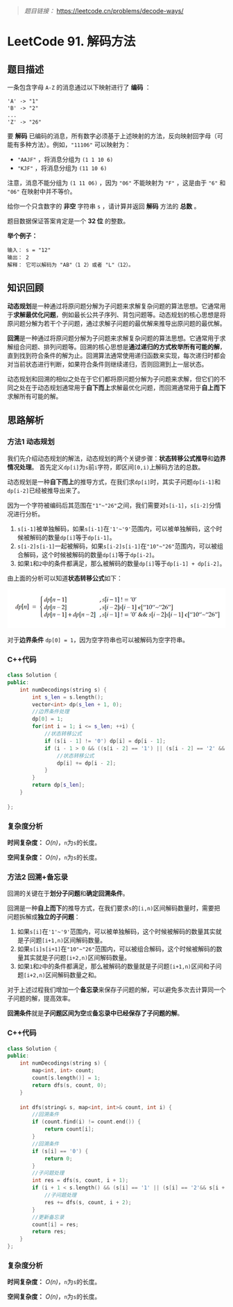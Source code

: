 
> *题目链接：* https://leetcode.cn/problems/decode-ways/

# LeetCode 91. 解码方法

## 题目描述

一条包含字母 `A-Z` 的消息通过以下映射进行了 **编码** ：

```
'A' -> "1"
'B' -> "2"
...
'Z' -> "26"
```

要 **解码** 已编码的消息，所有数字必须基于上述映射的方法，反向映射回字母（可能有多种方法）。例如，`"11106"` 可以映射为：
* `"AAJF"` ，将消息分组为 `(1 1 10 6)`
* `"KJF"` ，将消息分组为 `(11 10 6)`

注意，消息不能分组为  `(1 11 06)` ，因为 `"06"` 不能映射为 `"F"` ，这是由于 `"6"` 和 `"06"` 在映射中并不等价。

给你一个只含数字的 **非空** 字符串 `s` ，请计算并返回 **解码** 方法的 **总数** 。

题目数据保证答案肯定是一个 **32 位** 的整数。

**举个例子：**

```
输入： s = "12"
输出： 2
解释： 它可以解码为 "AB"（1 2）或者 "L"（12）。
```

## 知识回顾

**动态规划**是一种通过将原问题分解为子问题来求解复杂问题的算法思想。它通常用于**求解最优化问题**，例如最长公共子序列、背包问题等。动态规划的核心思想是将原问题分解为若干个子问题，通过求解子问题的最优解来推导出原问题的最优解。

**回溯**是一种通过将原问题分解为子问题来求解复杂问题的算法思想。它通常用于求解组合问题、排列问题等。回溯的核心思想是**通过递归的方式枚举所有可能的解**，直到找到符合条件的解为止。回溯算法通常使用递归函数来实现，每次递归时都会对当前状态进行判断，如果符合条件则继续递归，否则回溯到上一层状态。

动态规划和回溯的相似之处在于它们都将原问题分解为子问题来求解，但它们的不同之处在于动态规划通常用于**自下而上**求解最优化问题，而回溯通常用于**自上而下**求解所有可能的解。

## 思路解析

### 方法1 动态规划

我们先介绍动态规划的解法，动态规划的两个关键步骤：**状态转移公式推导**和**边界情况处理**。
首先定义`dp[i]`为`s`前`i`字符，即区间`[0,i)`上解码方法的总数。

动态规划是一种**自下而上**的推导方式，在我们求`dp[i]`时，其实子问题`dp[i-1]`和`dp[i-2]`已经被推导出来了。

因为一个字符被编码后其范围在`"1"~"26"`之间，我们需要对`s[i-1]`，`s[i-2]`分情况进行分析。
1. `s[i-1]`被单独解码，如果`s[i-1]`在`'1'~'9'`范围内，可以被单独解码，这个时候被解码的数量`dp[i]`等于`dp[i-1]`。
2. `s[i-2]s[i-1]`一起被解码，如果`s[i-2]s[i-1]`在`"10"~"26"`范围内，可以被组合解码，这个时候被解码的数量`dp[i]`等于`dp[i-2]`。
3. 如果`1`和`2`中的条件都满足，那么被解码的数量`dp[i]`等于`dp[i-1] + dp[i-2]`。

由上面的分析可以知道**状态转移公式**如下：

![](../../pic/lc-0091-01.png)

对于**边界条件** `dp[0] = 1`，因为空字符串也可以被解码为空字符串。

### C++代码

```cpp
class Solution {
public:
    int numDecodings(string s) {
        int s_len = s.length();
        vector<int> dp(s_len + 1, 0);
        //边界条件处理
        dp[0] = 1;
        for(int i = 1; i <= s_len; ++i) {
            //状态转移公式
            if (s[i - 1] != '0') dp[i] = dp[i - 1];
            if (i - 1 > 0 && ((s[i - 2] == '1') || (s[i - 2] == '2' && s[i - 1] >= '0' && s[i - 1] <= '6'))) {
                //状态转移公式
                dp[i] += dp[i - 2];
            }
        }
        return dp[s_len];
    }

};
```
### 复杂度分析

**时间复杂度：** *O(n)*，`n`为`s`的长度。

**空间复杂度：** *O(n)*，`n`为`s`的长度。

### 方法2 回溯+备忘录

回溯的关键在于**划分子问题**和**确定回溯条件**。

回溯是一种**自上而下**的推导方式，在我们要求`s`的`[i,n)`区间解码数量时，需要把问题拆解成**独立的子问题**：
1. 如果`s[i]`在`'1'~'9'`范围内，可以被单独解码，这个时候被解码的数量其实就是子问题`[i+1,n)`区间解码数量。
2. 如果`s[i]s[i+1]`在`"10"~"26"`范围内，可以被组合解码，这个时候被解码的数量其实就是子问题`[i+2,n)`区间解码数量。
3. 如果`1`和`2`中的条件都满足，那么被解码的数量就是子问题`[i+1,n)`区间和子问题`[i+2,n)`区间解码数量之和。

对于上述过程我们增加一个**备忘录**来保存子问题的解，可以避免多次去计算同一个子问题的解，提高效率。

**回溯条件**就是**子问题区间为空**或**备忘录中已经保存了子问题的解**。

### C++代码

```cpp
class Solution {
public:
    int numDecodings(string s) {
        map<int, int> count;
        count[s.length()] = 1;
        return dfs(s, count, 0);
    }

    int dfs(string& s, map<int, int>& count, int i) {
        //回溯条件
        if (count.find(i) != count.end()) {
            return count[i];
        }
        //回溯条件
        if (s[i] == '0') {
            return 0;
        }
        //子问题处理
        int res = dfs(s, count, i + 1);
        if (i + 1 < s.length() && (s[i] == '1' || (s[i] == '2'&& s[i + 1] >= '0' && s[i + 1] <= '6'))) {
            //子问题处理
            res += dfs(s, count, i + 2);
        }
        //更新备忘录
        count[i] = res;
        return res;
    }
};
```

### 复杂度分析

**时间复杂度：** *O(n)*，`n`为`s`的长度。

**空间复杂度：** *O(n)*，`n`为`s`的长度。
